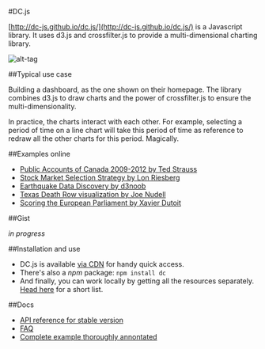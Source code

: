 #DC.js

[http://dc-js.github.io/dc.js/](http://dc-js.github.io/dc.js/) is a Javascript library.
It uses d3.js and crossfilter.js to provide a multi-dimensional charting library.

![alt-tag](https://raw.githubusercontent.com/basilesimon/datajournalists-toolbox/master/dc.js/dcjs.png)

##Typical use case

Building a dashboard, as the one shown on their homepage.
The library combines d3.js to draw charts and the power of crossfilter.js to ensure the multi-dimensionality.

In practice, the charts interact with each other.
For example, selecting a period of time on a line chart will take this period of time as reference to redraw all the other charts for this period. Magically.

##Examples online

* [Public Accounts of Canada 2009-2012 by Ted Strauss](http://tedstrauss.github.io/expenditures/)
* [Stock Market Selection Strategy by Lon Riesberg](http://www.acrodatics.com)
* [Earthquake Data Discovery by d3noob](http://bl.ocks.org/d3noob/6077996)
* [Texas Death Row visualization by Joe Nudell](http://joenoodles.com/2013/7/texecutions)
* [Scoring the European Parliament by Xavier Dutoit](http://www.score-ep.org/)

##Gist

*in progress*

##Installation and use

* DC.js is available [via CDN](https://github.com/dc-js/dc.js#cdn-location) for handy quick access.
* There's also a *npm* package: `` npm install dc ``
* And finally, you can work locally by getting all the resources separately. [Head here](https://github.com/dc-js/dc.js#install-without-npm) for a short list.

##Docs

* [API reference for stable version](https://github.com/dc-js/dc.js/blob/master/web/docs/api-1.6.0.md)
* [FAQ](https://github.com/dc-js/dc.js/wiki/FAQ)
* [Complete example thoroughly annontated](http://dc-js.github.io/dc.js/docs/stock.html)

